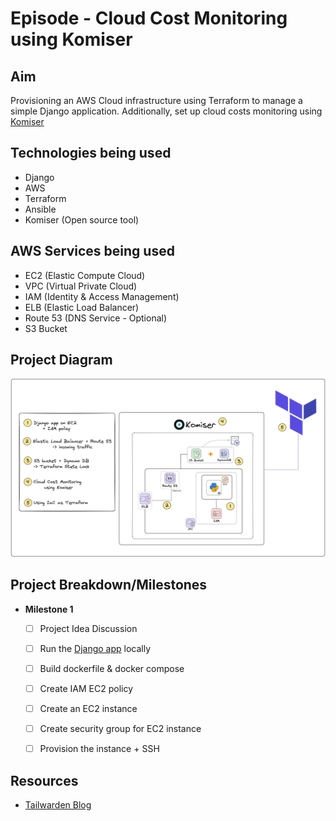 # Episode - Cloud Cost Monitoring using Komiser

## Aim
Provisioning an AWS Cloud infrastructure using Terraform to manage a simple Django application. Additionally, set up cloud costs monitoring using [Komiser](https://docs.komiser.io/)

## Technologies being used
- Django
- AWS
- Terraform
- Ansible
- Komiser (Open source tool)

## AWS Services being used
- EC2 (Elastic Compute Cloud)
- VPC (Virtual Private Cloud)
- IAM (Identity & Access Management)
- ELB (Elastic Load Balancer)
- Route 53 (DNS Service - Optional)
- S3 Bucket

## Project Diagram

![](../../static/projects/cloud-cost-monitor-komiser.png)

## Project Breakdown/Milestones

- **Milestone 1**
    - [ ] Project Idea Discussion
    - [ ] Run the [Django app](https://github.com/shreys7/django-todo) locally
    - [ ] Build dockerfile & docker compose
    - [ ] Create IAM EC2 policy
    - [ ] Create an EC2 instance
    - [ ] Create security group for EC2 instance
    - [ ] Provision the instance + SSH


## Resources

- [Tailwarden Blog](https://www.tailwarden.com/blog/monitoring-cloud-costs-and-usage-of-a-next-js-application-with-komiser)
